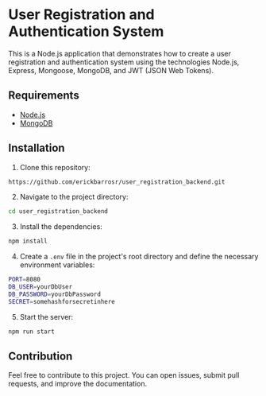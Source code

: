 # User Registration and Authentication System

This is a Node.js application that demonstrates how to create a user registration and authentication system using the technologies Node.js, Express, Mongoose, MongoDB, and JWT (JSON Web Tokens).

## Requirements

- [Node.js](https://nodejs.org/)
- [MongoDB](https://www.mongodb.com/)

## Installation

1. Clone this repository:

```bash
https://github.com/erickbarrosr/user_registration_backend.git
```

2. Navigate to the project directory:

```bash
cd user_registration_backend
```

3. Install the dependencies:

```bash
npm install
```

4. Create a `.env` file in the project's root directory and define the necessary environment variables:

```bash
PORT=8080
DB_USER=yourDbUser
DB_PASSWORD=yourDbPassword
SECRET=somehashforsecretinhere
```

5. Start the server:

```bash
npm run start
```

## Contribution

Feel free to contribute to this project. You can open issues, submit pull requests, and improve the documentation.
